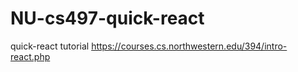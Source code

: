 # NU-cs497-quick-react

quick-react tutorial
https://courses.cs.northwestern.edu/394/intro-react.php
